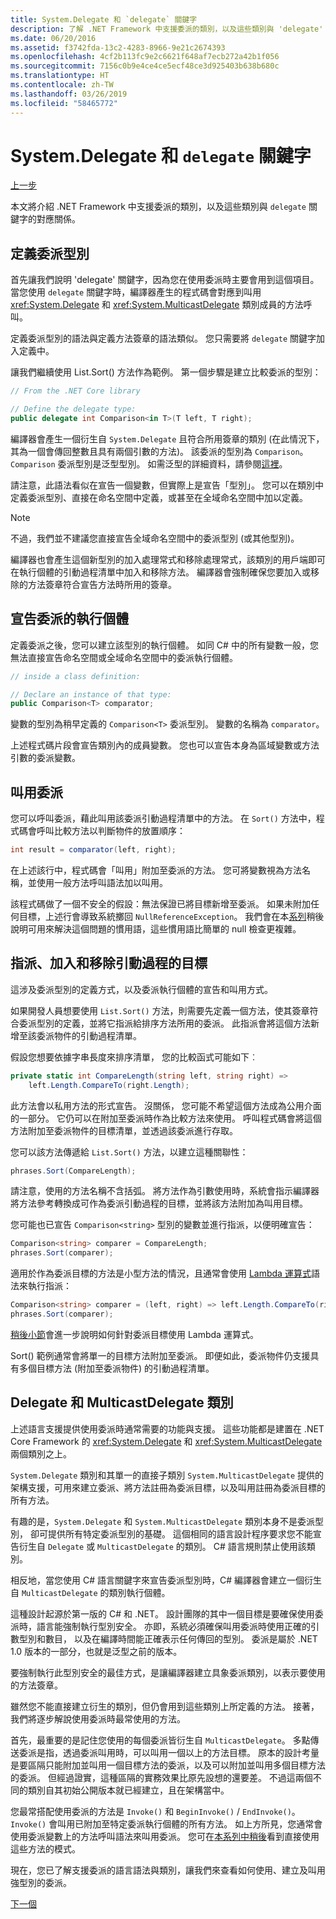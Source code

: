 ```yaml
---
title: System.Delegate 和 `delegate` 關鍵字
description: 了解 .NET Framework 中支援委派的類別，以及這些類別與 'delegate' 關鍵字的對應關係。
ms.date: 06/20/2016
ms.assetid: f3742fda-13c2-4283-8966-9e21c2674393
ms.openlocfilehash: 4cf2b113fc9e2c6621f648af7ecb272a42b1f056
ms.sourcegitcommit: 7156c0b9e4ce4ce5ecf48ce3d925403b638b680c
ms.translationtype: HT
ms.contentlocale: zh-TW
ms.lasthandoff: 03/26/2019
ms.locfileid: "58465772"
---
```

# <a name="systemdelegate-and-the-delegate-keyword"></a>System.Delegate 和 `delegate` 關鍵字

[上一步](delegates-overview.md)

本文將介紹 .NET Framework 中支援委派的類別，以及這些類別與 `delegate` 關鍵字的對應關係。

## <a name="defining-delegate-types"></a>定義委派型別

首先讓我們說明 'delegate' 關鍵字，因為您在使用委派時主要會用到這個項目。 當您使用 `delegate` 關鍵字時，編譯器產生的程式碼會對應到叫用 <xref:System.Delegate> 和 <xref:System.MulticastDelegate> 類別成員的方法呼叫。 

定義委派型別的語法與定義方法簽章的語法類似。 您只需要將 `delegate` 關鍵字加入定義中。

讓我們繼續使用 List.Sort() 方法作為範例。 第一個步驟是建立比較委派的型別：

```csharp
// From the .NET Core library

// Define the delegate type:
public delegate int Comparison<in T>(T left, T right);
```

編譯器會產生一個衍生自 `System.Delegate` 且符合所用簽章的類別 (在此情況下，其為一個會傳回整數且具有兩個引數的方法)。 該委派的型別為 `Comparison`。 `Comparison` 委派型別是泛型型別。 如需泛型的詳細資料，請參閱[這裡](generics.md)。

請注意，此語法看似在宣告一個變數，但實際上是宣告「型別」。 您可以在類別中定義委派型別、直接在命名空間中定義，或甚至在全域命名空間中加以定義。

> [!NOTE]
> 不過，我們並不建議您直接宣告全域命名空間中的委派型別 (或其他型別)。 

編譯器也會產生這個新型別的加入處理常式和移除處理常式，該類別的用戶端即可在執行個體的引動過程清單中加入和移除方法。 編譯器會強制確保您要加入或移除的方法簽章符合宣告方法時所用的簽章。 

## <a name="declaring-instances-of-delegates"></a>宣告委派的執行個體

定義委派之後，您可以建立該型別的執行個體。
如同 C# 中的所有變數一般，您無法直接宣告命名空間或全域命名空間中的委派執行個體。

```csharp
// inside a class definition:

// Declare an instance of that type:
public Comparison<T> comparator;
```

變數的型別為稍早定義的 `Comparison<T>` 委派型別。 變數的名稱為 `comparator`。
 
 上述程式碼片段會宣告類別內的成員變數。 您也可以宣告本身為區域變數或方法引數的委派變數。

## <a name="invoking-delegates"></a>叫用委派

您可以呼叫委派，藉此叫用該委派引動過程清單中的方法。 在 `Sort()` 方法中，程式碼會呼叫比較方法以判斷物件的放置順序：

```csharp
int result = comparator(left, right);
```

在上述該行中，程式碼會「叫用」附加至委派的方法。
您可將變數視為方法名稱，並使用一般方法呼叫語法加以叫用。

該程式碼做了一個不安全的假設：無法保證已將目標新增至委派。 如果未附加任何目標，上述行會導致系統擲回 `NullReferenceException`。 我們會在本[系列](delegates-patterns.md)稍後說明可用來解決這個問題的慣用語，這些慣用語比簡單的 null 檢查更複雜。

## <a name="assigning-adding-and-removing-invocation-targets"></a>指派、加入和移除引動過程的目標

這涉及委派型別的定義方式，以及委派執行個體的宣告和叫用方式。

如果開發人員想要使用 `List.Sort()` 方法，則需要先定義一個方法，使其簽章符合委派型別的定義，並將它指派給排序方法所用的委派。 此指派會將這個方法新增至該委派物件的引動過程清單。

假設您想要依據字串長度來排序清單， 您的比較函式可能如下︰

```csharp
private static int CompareLength(string left, string right) =>
    left.Length.CompareTo(right.Length);
```

此方法會以私用方法的形式宣告。 沒關係， 您可能不希望這個方法成為公用介面的一部分。 它仍可以在附加至委派時作為比較方法來使用。 呼叫程式碼會將這個方法附加至委派物件的目標清單，並透過該委派進行存取。

您可以該方法傳遞給 `List.Sort()` 方法，以建立這種關聯性：

```csharp
phrases.Sort(CompareLength);
```

請注意，使用的方法名稱不含括弧。 將方法作為引數使用時，系統會指示編譯器將方法參考轉換成可作為委派引動過程的目標，並將該方法附加為叫用目標。

您可能也已宣告 `Comparison<string>` 型別的變數並進行指派，以便明確宣告：

```csharp
Comparison<string> comparer = CompareLength;
phrases.Sort(comparer);
```

適用於作為委派目標的方法是小型方法的情況，且通常會使用 [Lambda 運算式](./programming-guide/statements-expressions-operators/lambda-expressions.md)語法來執行指派：

```csharp
Comparison<string> comparer = (left, right) => left.Length.CompareTo(right.Length);
phrases.Sort(comparer);
```

[稍後小節](delegates-patterns.md)會進一步說明如何針對委派目標使用 Lambda 運算式。

Sort() 範例通常會將單一的目標方法附加至委派。 即便如此，委派物件仍支援具有多個目標方法 (附加至委派物件) 的引動過程清單。

## <a name="delegate-and-multicastdelegate-classes"></a>Delegate 和 MulticastDelegate 類別

上述語言支援提供使用委派時通常需要的功能與支援。 這些功能都是建置在 .NET Core Framework 的 <xref:System.Delegate> 和 <xref:System.MulticastDelegate> 兩個類別之上。

`System.Delegate` 類別和其單一的直接子類別 `System.MulticastDelegate` 提供的架構支援，可用來建立委派、將方法註冊為委派目標，以及叫用註冊為委派目標的所有方法。 

有趣的是，`System.Delegate` 和 `System.MulticastDelegate` 類別本身不是委派型別， 卻可提供所有特定委派型別的基礎。 這個相同的語言設計程序要求您不能宣告衍生自 `Delegate` 或 `MulticastDelegate` 的類別。 C# 語言規則禁止使用該類別。
 
相反地，當您使用 C# 語言關鍵字來宣告委派型別時，C# 編譯器會建立一個衍生自 `MulticastDelegate` 的類別執行個體。

這種設計起源於第一版的 C# 和 .NET。 設計團隊的其中一個目標是要確保使用委派時，語言能強制執行型別安全。 亦即，系統必須確保叫用委派時使用正確的引數型別和數目， 以及在編譯時間能正確表示任何傳回的型別。 委派是屬於 .NET 1.0 版本的一部分，也就是泛型之前的版本。

要強制執行此型別安全的最佳方式，是讓編譯器建立具象委派類別，以表示要使用的方法簽章。

雖然您不能直接建立衍生的類別，但仍會用到這些類別上所定義的方法。 接著，我們將逐步解說使用委派時最常使用的方法。

首先，最重要的是記住您使用的每個委派皆衍生自 `MulticastDelegate`。 多點傳送委派是指，透過委派叫用時，可以叫用一個以上的方法目標。 原本的設計考量是要區隔只能附加並叫用一個目標方法的委派，以及可以附加並叫用多個目標方法的委派。 但經過證實，這種區隔的實務效果比原先設想的還要差。 不過這兩個不同的類別自其初始公開版本就已經建立，且在架構當中。

您最常搭配使用委派的方法是 `Invoke()` 和 `BeginInvoke()` / `EndInvoke()`。 `Invoke()` 會叫用已附加至特定委派執行個體的所有方法。 如上方所見，您通常會使用委派變數上的方法呼叫語法來叫用委派。 您可在[本系列中稍後](delegates-patterns.md)看到直接使用這些方法的模式。

現在，您已了解支援委派的語言語法與類別，讓我們來查看如何使用、建立及叫用強型別的委派。

[下一個](delegates-strongly-typed.md)
